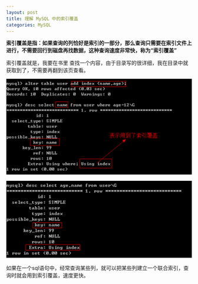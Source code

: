 ```yaml
---
layout: post
title: 理解 MySQL 中的索引覆盖
categories: MySQL
---
```


**索引覆盖是指：如果查询的列恰好是索引的一部分，那么查询只需要在索引文件上进行，不需要回行到磁盘再找数据，这种查询速度非常快，称为“索引覆盖”**

索引覆盖就是，我要在书里 查找一个内容，由于目录写的很详细，我在目录中就获取到了，不需要再翻到该页查看。

![18.png](/static/images/2017/03/08/18.png)

![19.png](/static/images/2017/03/08/19.png)

如果在一个sql语句中，经常查询某些列，就可以把某些列建立一个联合索引，查询时就会用到索引覆盖，速度更快。